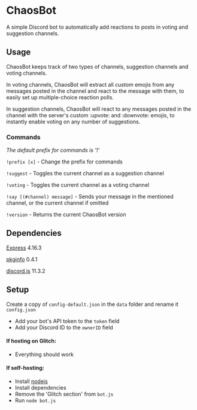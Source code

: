 # ChaosBot

A simple Discord bot to automatically add reactions to posts in voting and suggestion channels.

## Usage

ChaosBot keeps track of two types of channels, suggestion channels and voting channels.

In voting channels, ChaosBot will extract all *custom* emojis from any messages posted in the channel and react to the message with them, to easily set up multiple-choice reaction polls.


In suggestion channels, ChaosBot will react to any messages posted in the channel with the server's custom :upvote: and :downvote: emojis, to instantly enable voting on any number of suggestions.


### Commands
*The default prefix for commands is '!'*

`!prefix [x]` - Change the prefix for commands

`!suggest` - Toggles the current channel as a suggestion channel

`!voting` - Toggles the current channel as a voting channel

`!say [(#channel) message]` - Sends your message in the mentioned channel, or the current channel if omitted

`!version` - Returns the current ChaosBot version

## Dependencies

[Express](https://expressjs.com/) 4.16.3

[pkginfo](https://www.npmjs.com/package/pkginfo) 0.4.1

[discord.js](https://discord.js.org/) 11.3.2


## Setup


Create a copy of `config-default.json` in the `data` folder and rename it `config.json`
- Add your bot's API token to the `token` field
- Add your Discord ID to the `ownerID` field


#### If hosting on Glitch:
- Everything should work


#### If self-hosting:
- Install [nodejs](https://nodejs.org)
- Install dependencies
- Remove the 'Glitch section' from `bot.js`
- Run `node bot.js`
